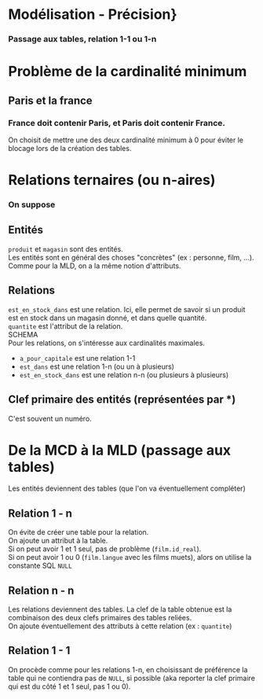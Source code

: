 # Modélisation - Précision}
### Passage aux tables, relation 1-1 ou 1-n

# Problème de la cardinalité minimum
## Paris et la france
### France doit contenir Paris, et Paris doit contenir France.
On choisit de mettre une des deux cardinalité minimum à 0 pour éviter le blocage lors de la création des tables.

# Relations ternaires (ou n-aires)
### On suppose

## Entités
`produit` et `magasin` sont des entités.  
Les entités sont en général des choses "concrètes" (ex : personne, film, ...).  
Comme pour la MLD, on a la même notion d'attributs.

## Relations
`est_en_stock_dans` est une relation. Ici, elle permet de savoir si un produit est en stock dans un magasin donné, et dans quelle quantité.  
`quantite` est l'attribut de  la relation.  
SCHEMA  
Pour les relations, on s'intéresse aux cardinalités maximales.
* `a_pour_capitale` est une relation 1-1
* `est_dans` est une relation 1-n (ou un à plusieurs)
* `est_en_stock_dans` est une relation n-n (ou plusieurs à plusieurs)

## Clef primaire des entités (représentées par *)
C'est souvent un numéro.

# De la MCD à la MLD (passage aux tables)
Les entités deviennent des tables (que l'on va éventuellement compléter)

## Relation 1 - n
On évite de créer une table pour la relation.  
On ajoute un attribut à la table.  
Si on peut avoir 1 et 1 seul, pas de problème (`film.id_real`).  
Si on peut avoir 1 ou 0 (`film.langue` avec les films muets), alors on utilise la constante SQL `NULL`

## Relation n - n
Les relations deviennent des tables. La clef de la table obtenue est la combinaison des deux clefs primaires des tables reliées.  
On ajoute éventuellement des attributs à cette relation (ex : `quantite`)

## Relation 1 - 1
On procède comme pour les relations 1-n, en choisissant de préférence la table qui ne contiendra pas de `NULL`, si possible (aka reporter la clef primaire qui est du côté 1 et 1 seul, pas 1 ou 0).